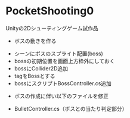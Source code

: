 # PocketShooting0
Unityの2Dシューティングゲーム試作品
* ボスの動きを作る
- シーンにボスのスプライト配置(boss)
- bossの初期位置を画面上方枠外にしておく
- bossにCollider2D追加
- tagをBossとする
- bossにスクリプトBossController.cs追加

* ボスの作成に伴い以下のファイルを修正
- BulletController.cs（ボスとの当たり判定部分）
